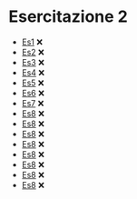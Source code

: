 # Esercitazione 2

- [Es1](#esercizio-1) :x:
- [Es2](#esercizio-2) :x:
- [Es3](#esercizio-3) :x:
- [Es4](#esercizio-4) :x:
- [Es5](#esercizio-5) :x:
- [Es6](#esercizio-6) :x:
- [Es7](#esercizio-7) :x:
- [Es8](#esercizio-8) :x:
- [Es8](#esercizio-9) :x:
- [Es8](#esercizio-10) :x:
- [Es8](#esercizio-11) :x:
- [Es8](#esercizio-12) :x:
- [Es8](#esercizio-13) :x:
- [Es8](#esercizio-14) :x:
- [Es8](#esercizio-15) :x:

